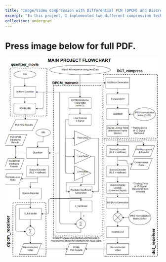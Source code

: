 ```yaml
---
title: "Image/Video Compression with Differential PCM (DPCM) and Discrete Cosine Transform (DCT)"
excerpt: "In this project, I implemented two different compression techniques DPCM and DCT for video compression. The DCT method is commonly used in MPEG/JPEG algorithms for MP4/JPG files. Press blue link above for PDF report.<br/><img src='/images/compression2.png'>"
collection: undergrad
---
```

Press image below for full PDF.
======
[![compression](/images/compression1.png "Press image for link")](https://javiersc1.github.io/files/compression.pdf)
